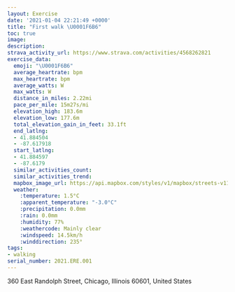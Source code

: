 ```yaml
---
layout: Exercise
date: '2021-01-04 22:21:49 +0000'
title: "First walk \U0001F6B6"
toc: true
image:
description:
strava_activity_url: https://www.strava.com/activities/4568262821
exercise_data:
  emoji: "\U0001F6B6"
  average_heartrate: bpm
  max_heartrate: bpm
  average_watts: W
  max_watts: W
  distance_in_miles: 2.22mi
  pace_per_mile: 15m27s/mi
  elevation_high: 183.6m
  elevation_low: 177.6m
  total_elevation_gain_in_feet: 33.1ft
  end_latlng:
  - 41.884504
  - -87.617918
  start_latlng:
  - 41.884597
  - -87.6179
  similar_activities_count:
  similar_activities_trend:
  mapbox_image_url: https://api.mapbox.com/styles/v1/mapbox/streets-v11/static/path-5+787af2-1.0(uqs~FzzwuOECa%40Hd%40bACs%40Be%40COHw%40%40CD%40JGD%40LEFONMD%40BLBIACXCj%40%3Fn%40CdCDVNd%40Bb%40%5CVLx%40RvAAfADv%40AVB%60%40%5CZJNLH%3FZTLAJ%3FDBRGBED%40DDPDVAFGBFr%40%3FHA%3FKJJh%40A%5CWRCTK%60%40e%40LI%5ECHBLL~%40%60ABXFPJHJ%3FLCF%40Z%60%40TNVj%40d%40%60%40r%40GV%3Fn%40c%40VMLIBMDC%5ESb%40MFADBHCTVPDBFTJ%40DB%3FNNPNN%3FFDb%40LP%3FLFFCL%40%5COv%40K%40BD%3F%60%40ER%40NCn%40DJEH%3F%3F%40HA%3FABBH%40T%3FBAH%40%40%40CB%40JHH%60%40%40HEG%3FEGCg%40B%60CCFQCOJ%40GKEQ%40ICIDSJYV%3FDKNGBILAAGBCCO%3F%5BDGMSMOUEAOSIWCSQAWQ%3FDa%40DIB%5D%40QF%3FBc%40TMVE%40IB%40HKHo%40%5EUDOAUGWOSUIQOMKQ_%40OI%40MCIBI%3FIAMIGA%5BHGD_%40FYAGEI%3FK%40GACDCAM%40D%3FSAE%40OE%3FB%3FAMBKAe%40B%5BIo%40FGGM%40CCGBEACO%40UC_%40%40a%40AI%40%40AGFG%3FI%40%40%40CIM%3FECFCERy%40SYM%40KNq%40Da%40%40EAa%40BKEc%40BKCCBe%40AI%40UEIIMGM%3F%5BY%40CIE%40EIGIA%40CQC%5DBW%3FG%40CBEAMJY%5ECLKFIt%40%3FJA%5EDb%40CVUdAIJELIHOFI%3FGFw%40DE%3FEIWB%5DEDC%3FGYEQGGKOG_AeBWK%3FCGD%40CE%3FSUIOCCC%40CMMKKACFE%3FQNa%40Ma%40aAC%3FEDAAGHOFEAW%40EAIBI%3FEFIAEBAQIGHOHEE%40%3F%40%3FCE%40%3FCA%40%40DFICCDCDKRm%40PnAg%40A%5Ca%40BPCQb%40IGDSd%40GAABE%5CBWDF%40UKCHLNCCMI%40FE%40LE%3F),pin-s-s+e5b22e(-87.6179,41.88459),pin-s-f+89ae00(-87.6179199999999,41.884499999999974)/auto/800x800?access_token=pk.eyJ1Ijoiam9zaGJlY2ttYW4iLCJhIjoiY205eWR2aDd1MWZ6djJrbXc4a3M0bWZleiJ9.XiG9OWkNcZk2QzjJbxLB4A
  weather:
    :temperature: 1.5°C
    :apparent_temperature: "-3.0°C"
    :precipitation: 0.0mm
    :rain: 0.0mm
    :humidity: 77%
    :weathercode: Mainly clear
    :windspeed: 14.5km/h
    :winddirection: 235°
tags:
- walking
serial_number: 2021.ERE.001
---
```

360 East Randolph Street, Chicago, Illinois 60601, United States
